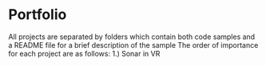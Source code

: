 # Portfolio
All projects are separated by folders which contain both code samples and a README file for a brief description of the sample
The order of importance for each project are as follows:
1.) Sonar in VR
